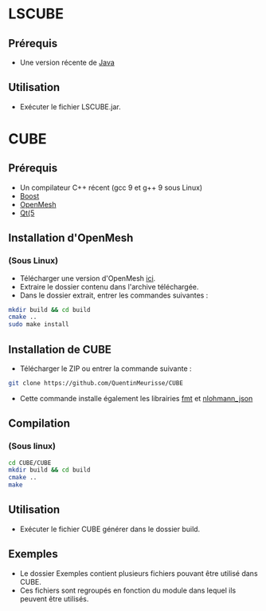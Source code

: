 # LSCUBE

## Prérequis 
- Une version récente de [Java](https://java.com/en/download/)

## Utilisation
- Exécuter le fichier LSCUBE.jar.


# CUBE

## Prérequis
- Un compilateur C++ récent (gcc 9 et g++ 9 sous Linux)
- [Boost](https://www.boost.org/)
- [OpenMesh](https://www.graphics.rwth-aachen.de/software/openmesh/download/)
- [Qt(5](https://wiki.qt.io/Install_Qt_5_on_Ubuntu)


## Installation d'OpenMesh
### (Sous Linux)
- Télécharger une version d'OpenMesh [ici](https://www.graphics.rwth-aachen.de/software/openmesh/download/).
- Extraire le dossier contenu dans l'archive téléchargée.
- Dans le dossier extrait, entrer les commandes suivantes : 
```bash
mkdir build && cd build
cmake ..
sudo make install
```

## Installation de CUBE
- Télécharger le ZIP ou entrer la commande suivante : 
 ```bash
git clone https://github.com/QuentinMeurisse/CUBE
```
- Cette commande installe également les librairies [fmt](https://github.com/fmtlib/fmt) et [nlohmann_json](https://github.com/ArthurSonzogni/nlohmann_json_cmake_fetchcontent) 

## Compilation 
### (Sous linux) 

```bash
cd CUBE/CUBE
mkdir build && cd build
cmake ..
make
```
## Utilisation
- Exécuter le fichier CUBE générer dans le dossier build.

## Exemples
- Le dossier Exemples contient plusieurs fichiers pouvant être utilisé dans CUBE.
- Ces fichiers sont regroupés en fonction du module dans lequel ils peuvent être utilisés. 